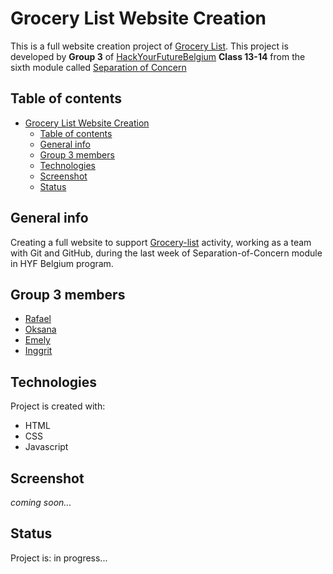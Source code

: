 # Grocery List Website Creation

This is a full website creation project of [Grocery List](https://emelysalmeron.github.io/Grocery-list/). This project is developed by **Group 3** of [HackYourFutureBelgium](https://hackyourfuture.be/) **Class 13-14** from the sixth module called [Separation of Concern]( https://github.com/HackYourFutureBelgium/separation-of-concerns)

## Table of contents

- [Grocery List Website Creation](#grocery-list-website-creation)
  - [Table of contents](#table-of-contents)
  - [General info](#general-info)
  - [Group 3 members](#group-3-members)
  - [Technologies](#technologies)
  - [Screenshot](#screenshot)
  - [Status](#status)
  
## General info

Creating a full website to support [Grocery-list](https://emelysalmeron.github.io/Grocery-list/) activity, working as a team with Git and GitHub, during the last week of Separation-of-Concern module in HYF Belgium program.

## Group 3 members

- [Rafael](https://github.com/rago89)
- [Oksana](https://github.com/OksanaShulha)
- [Emely](https://github.com/emelysalmeron)
- [Inggrit](https://github.com/inggritenovaleta)

## Technologies

Project is created with:

- HTML
- CSS
- Javascript

## Screenshot

*coming soon...*

## Status

Project is: in progress...
